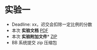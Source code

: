# 实验一

- Deadline: xx，迟交会扣除一定比例的分数
- 本次 **实验文档** [PDF](/pdf/lab6.pdf)
- 本次 **实验附加文件*** [ZIP](/zip/lab6.zip)
- BB 系统提交 zip 压缩包

